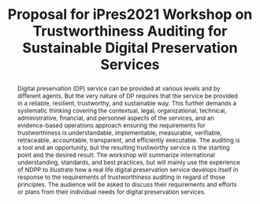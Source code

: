 ---
abstract: 'Digital preservation (DP) service can be provided at various levels and
  by different agents. But the very nature of DP requires that the service be provided
  in a reliable, resilient, trustworthy, and sustainable way. This further demands
  a systematic thinking covering the contextual, legal, organizational, technical,
  administrative, financial, and personnel aspects of the services, and an evidence-based
  operations approach ensuring the requirements for trustworthiness is understandable,
  implementable, measurable, verifiable, retraceable, accountable, transparent, and
  efficiently executable. The auditing is a tool and an opportunity, but the resulting
  trustworthy service is the starting point and the desired result. The workshop will
  summarize international understanding, standards, and best practices, but will mainly
  use the experience of NDPP to illustrate how a real life digital preservation service
  develops itself in response to the requirements of trustworthiness auditing in regard
  of those principles. The audience will be asked to discuss their requirements and
  efforts or plans from their individual needs for digital preservation services.

  '
creators:
- Zhang, Xl
- Tong, Yh
date: null
document_url: https://services.phaidra.univie.ac.at/api/object/o:1424935/download
grand_parent: iPRES
institutions:
- NDPP, NSL, CAS
- Peking U., China
keywords:
- trustworthiness auditing
- digital preservation services
- auditing & certification
- contextual & organizational & technical & administrative requirements
landing_page_url: https://phaidra.univie.ac.at/o:1424935
language: eng
layout: publication
license: CC BY 4.0 International
notes_url: null
parent: iPRES 2021
publication_type: paper
size: 99055
slides_url: null
source_name: iPRES
title: Proposal for iPres2021 Workshop on  Trustworthiness Auditing for Sustainable
  Digital Preservation Services
year: 2021
---